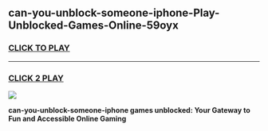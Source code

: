 
## can-you-unblock-someone-iphone-Play-Unblocked-Games-Online-59oyx
<h3>
<a href="https://premium76.site?title=can-you-unblock-someone-iphone&ref=25A">CLICK TO PLAY</a></h3>
<hr>

<h3>
<a href="https://premium76.site?title=can-you-unblock-someone-iphone&ref=25A">CLICK 2 PLAY</a>
  
</h3>

<a href="https://premium76.site?title=can-you-unblock-someone-iphone&ref=25A"><img src="https://clearcache.store/games.png"></a>


**can-you-unblock-someone-iphone games unblocked: Your Gateway to Fun and Accessible Online Gaming**
